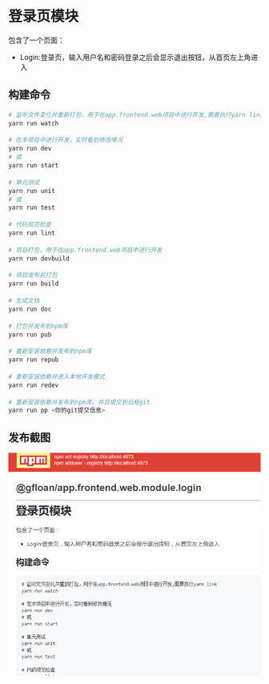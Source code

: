 # 登录页模块

包含了一个页面：
* Login:登录页，输入用户名和密码登录之后会显示退出按钮，从首页左上角进入

## 构建命令

``` bash
# 监听文件变化并重新打包，用于在app.frontend.web项目中进行开发,需要执行yarn link
yarn run watch

# 在本项目中进行开发，实时看到修改情况
yarn run dev
# 或
yarn run start

# 单元测试
yarn run unit
# 或
yarn run test

# 代码规范检查
yarn run lint

# 项目打包，用于在app.frontend.web项目中进行开发
yarn run devbuild

# 项目发布前打包
yarn run build

# 生成文档
yarn run doc

# 打包并发布到npm库
yarn run pub

# 重新安装依赖并发布到npm库
yarn run repub

# 重新安装依赖并进入本地开发模式
yarn run redev

# 重新安装依赖并发布到npm库，并且提交到远程git
yarn run pp <你的git提交信息>
```

## 发布截图
![login.png](./image/login.png)